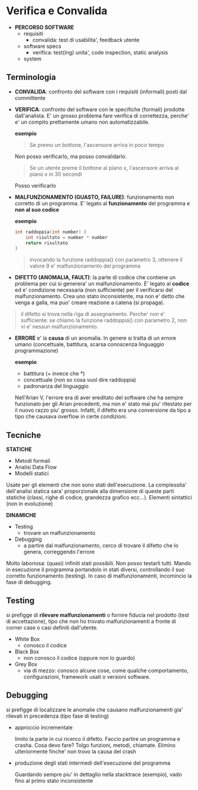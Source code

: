 # Verifica e Convalida

- **PERCORSO SOFTWARE**
	- requisiti
		- convalida: test di usabilita', feedback utente
	- software specs
		- verifica: test(ing) unita', code inspection, static analysis
	- system

## Terminologia
- **CONVALIDA**: confronto del software con i requisiti (informali) posti dal committente

- **VERIFICA**: confronto del software con le specifiche (formali) prodotte dall'analista. E' un grosso problema fare verifica di correttezza, perche' e' un compito prettamente umano non automatizzabile.

	**esempio**
	> Se premo un bottone, l'ascensore arriva in poco tempo

	Non posso verificarlo, ma posso convalidarlo.

	> Se un utente preme il bottone al piano x, l'ascensore arriva al piano x in 30 secondi

	Posso verificarlo

- **MALFUNZIONAMENTO (GUASTO, FAILURE)**: funzionamento non corretto di un programma. E' legato al **funzionamento** del programma e **non al suo codice**

	**esempio**

	```c
	int raddoppia(int number) {
		int risultato = number * number
		return risultato
	}
	```
	> invocando la funzione raddoppia() con parametro 3, ottenere il valore 9 e' malfunzionamento del programma

- **DIFETTO (ANOMALIA, FAULT)**: la parte di codice che contiene un problema per cui si generera' un malfunzionamento. E' legato al **codice** ed e' condizione necessaria (non sufficiente) per il verificarsi del malfunzionamento. Crea uno stato inconsistente, ma non e' detto che venga a galla, ma puo' creare reazione a catena (si propaga).
> il difetto si trova nella riga di assegnamento. Perche' non e' sufficiente: se chiamo la funzione raddoppia() con parametro 2, non vi e' nessun malfunzionamento.

- **ERRORE** e' la **causa** di un anomalia. In genere si tratta di un errore umano (concettuale, battitura, scarsa conoscenza linguaggio programmazione)

	**esempio**
	- battitura (+ invece che \*)
	- concettuale (non so cosa vuol dire raddoppia)
	- padronanza del linguaggio

	Nell'Arian V, l'errore era di aver ereditato del software che ha sempre funzionato per gli Arian precedenti, ma non e' stato mai piu' ritestato per il nuovo razzo piu' grosso. Infatti, il difetto era una conversione da tipo a tipo che causava overflow in certe condizioni.

## Tecniche
**STATICHE**
- Metodi formali
- Analisi Data Flow
- Modelli statici

Usate per gli elementi che non sono stati dell'esecuzione. La complessita' dell'analisi statica sara' proporzionale alla dimensione di queste parti statiche (classi, righe di codice, grandezza grafico ecc...). Elementi sintattici (non in evoluzione)

**DINAMICHE**
- Testing
	- trovare un malfunzionamento
- Debugging
	- a partire dal malfunzionamento, cerco di trovare il difetto che lo genera, correggendo l'errore

Molto laboriosa: (quasi) infiniti stati possibili. Non posso testarli tutti. Mando in esecuzione il programma portandolo in stati diversi, controllando il suo corretto funzionamento (testing). In caso di malfunzionamenti, incomincio la fase di debugging.

## Testing
si prefigge di **rilevare malfunzionamenti** o fornire fiducia nel prodotto (test di accettazione), tipo che non ho trovato malfunzionamenti a fronte di corner case o casi definiti dall'utente.
- White Box
	- conosco il codice
- Black Box
	- non conosco il codice (oppure non lo guardo)
- Grey Box
	- via di mezzo: conosco alcune cose, come qualche comportamento, configurazioni, framework usati o versioni software.

## Debugging
si prefigge di localizzare le anomalie che causano malfunzionamenti gia' rilevati in precedenza (tipo fase di testing)
- approccio incrementale

	limito la parte in cui ricerco il difetto. Faccio partire un programma e crasha. Cosa devo fare? Tolgo funzioni, metodi, chiamate. Elimino ulteriormente finche' non trovo la causa del crash

- produzione degli stati intermedi dell'esecuzione del programma

	Guardando sempre piu' in dettaglio nella stacktrace (esempio), vado fino al primo stato inconsistente
